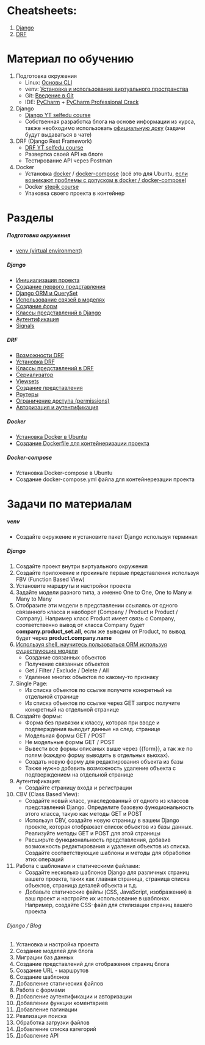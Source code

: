 
# Cheatsheets:
1. [Django](django/cheatsheet.md)
2. [DRF](drf/cheatsheet.md)

# Материал по обучению

1. Подготовка окружения 
	- Linux: [Основы CLI](https://ru.hexlet.io/courses/cli-basics)
	- venv: [Установка и использование виртуального пространства](https://github.com/dragunov-m/Django-Progress/blob/master/docs/1.%20%D0%9E%D1%81%D0%BD%D0%BE%D0%B2%D1%8B%20%D0%B4%D0%BB%D1%8F%20%D0%BD%D0%B0%D1%87%D0%B0%D0%BB%D0%B0%20%D1%80%D0%B0%D0%B1%D0%BE%D1%82%D1%8B%20%D1%81%20%D0%BF%D1%80%D0%BE%D0%B5%D0%BA%D1%82%D0%BE%D0%BC.md)
	- Git: [Введение в Git](https://ru.hexlet.io/courses/intro_to_git)
	- IDE: [PyCharm](https://www.jetbrains.com/pycharm/) + [PyCharm Professional Crack](https://blog.llinh9ra.ru/%D1%81%D0%BE%D1%84%D1%82/%D0%B0%D0%BA%D1%82%D0%B8%D0%B2%D0%B0%D1%86%D0%B8%D1%8F-phpstorm-webstorm-intellij-idea-%D0%B8-%D0%B4%D1%80%D1%83%D0%B3%D0%B8%D0%B5-%D0%BF%D1%80%D0%BE%D0%B4%D1%83%D0%BA%D1%82%D1%8B-jetbrains-%D0%B2/)
2. Django
	- [Django YT selfedu course](https://www.youtube.com/playlist?list=PLA0M1Bcd0w8xO_39zZll2u1lz_Q-Mwn1F) 
	- Собственная разработка блога на основе информации из курса, также необходимо использовать [официальную доку](https://docs.djangoproject.com/en/4.2/) (задачи будут выдаваться в чате)
3. DRF (Django Rest Framework)
	- [DRF YT selfedu course](https://www.youtube.com/playlist?list=PLA0M1Bcd0w8xZA3Kl1fYmOH_MfLpiYMRs)
	- Развертка своей API на блоге
	- Тестирование API через Postman
4. Docker
	- Установка [docker](https://docs.docker.com/engine/install/ubuntu/) / [docker-compose](https://docs.docker.com/compose/install/standalone/) (всё это для Ubuntu, [если возникают проблемы с допуском в docker / docker-compose](https://docs.docker.com/engine/install/linux-postinstall/))
	- Docker [stepik course](https://stepik.org/course/74010)
	- Упаковка своего проекта в контейнер

# Разделы

##### Подготовка окружения
- [venv (virtual environment)](Init/venv.md)

##### Django
- [Инициализация проекта](https://github.com/dragunov-m/p_edu/blob/main/Django/1.%20%D0%98%D0%BD%D0%B8%D1%86%D0%B8%D0%B0%D0%BB%D0%B8%D0%B7%D0%B0%D1%86%D0%B8%D1%8F%20%D0%BF%D1%80%D0%BE%D0%B5%D0%BA%D1%82%D0%B0.md)
- [Создание первого представления](https://github.com/dragunov-m/p_edu/blob/main/Django/2.%20%D0%A1%D0%BE%D0%B7%D0%B4%D0%B0%D0%BD%D0%B8%D0%B5%20%D0%BF%D0%B5%D1%80%D0%B2%D0%BE%D0%B3%D0%BE%20%D0%BF%D1%80%D0%B5%D0%B4%D1%81%D1%82%D0%B0%D0%B2%D0%BB%D0%B5%D0%BD%D0%B8%D1%8F.md)
- [Django ORM и QuerySet](https://github.com/dragunov-m/p_edu/blob/main/Django/3.%20Django%20ORM%20%D0%B8%20QuerySet.md)
- [Использование связей в моделях](https://github.com/dragunov-m/p_edu/blob/main/Django/4.%20%D0%98%D1%81%D0%BF%D0%BE%D0%BB%D1%8C%D0%B7%D0%BE%D0%B2%D0%B0%D0%BD%D0%B8%D0%B5%20%D1%81%D0%B2%D1%8F%D0%B7%D0%B5%D0%B9%20%D0%B2%20%D0%BC%D0%BE%D0%B4%D0%B5%D0%BB%D1%8F%D1%85.md)
- [Создание форм](https://github.com/dragunov-m/p_edu/blob/main/Django/5.%20%D0%A1%D0%BE%D0%B7%D0%B4%D0%B0%D0%BD%D0%B8%D0%B5%20%D1%84%D0%BE%D1%80%D0%BC.md)
- [Классы представлений в Django](https://github.com/dragunov-m/p_edu/blob/main/Django/6.%20%D0%9A%D0%BB%D0%B0%D1%81%D1%81%D1%8B%20%D0%BF%D1%80%D0%B5%D0%B4%D1%81%D1%82%D0%B0%D0%B2%D0%BB%D0%B5%D0%BD%D0%B8%D0%B9%20%D0%B2%20Django.md)
- [Аутентификация](https://github.com/dragunov-m/p_edu/blob/main/Django/7.%20%D0%90%D1%83%D1%82%D0%B5%D0%BD%D1%82%D0%B8%D1%84%D0%B8%D0%BA%D0%B0%D1%86%D0%B8%D1%8F.md)
- [Signals](https://github.com/dragunov-m/p_edu/blob/main/Django/8.%20Signals.md)

##### DRF
- [Возможности DRF](https://github.com/dragunov-m/p_edu/blob/main/DRF/1.%20%D0%92%D0%BE%D0%B7%D0%BC%D0%BE%D0%B6%D0%BD%D0%BE%D1%81%D1%82%D0%B8%20DRF.md)
- [Установка DRF](https://github.com/dragunov-m/p_edu/blob/main/DRF/2.%20%D0%A3%D1%81%D1%82%D0%B0%D0%BD%D0%BE%D0%B2%D0%BA%D0%B0%20DRF.md)
- [Классы представлений в DRF]()
- [Сериализатор]()
- [Viewsets]()
- [Создание представления]()
- [Роутеры]()
- [Ограничение доступа (permissions)]()
- [Авторизация и аутентификация]()

##### Docker
- [Установка Docker в Ubuntu]()
- [Создание Dockerfile для контейнеризации проекта]()

##### Docker-compose
- Установка Docker-compose в Ubuntu
- Создание docker-compose.yml файла для контейнерезации проекта
  

# Задачи по материалам

##### venv
- Создайте окружение и установите пакет Django используя терминал

##### Django
1. Создайте проект внутри виртуального окружения
2. Создайте приложение и прокиньте первые представления используя FBV (Function Based View)
3. Установите маршруты и настройки проекта
4. Задайте модели разного типа, а именно One to One, One to Many и Many to Many
5. Отобразите эти модели в представлении ссылаясь от одного связанного класса и наоборот (Company / Product и Product / Company). 
   Например класс Product имеет связь с Company, соответственно вывод от класса Company будет **company.product_set.all**, если же выводим от Product, то вывод будет через **product.company.name**
6. [Используя shell, научитесь пользоваться ORM используя существующие модели](https://github.com/dragunov-m/Django-Progress/blob/master/docs/4.%20Django%20ORM%20%D0%B8%20QuerySet.md)
	- Создание связанных объектов
	- Получение связанных объектов
	- Get / Filter / Exclude / Delete / All
	- Удаление многих объектов по какому-то признаку
7. Single Page:
	- Из списка объектов по ссылке получите конкретный на отдельной странице
	- Из списка объектов по ссылке через GET запрос получите конкретный на отдельной странице
8. Создайте формы:
	- Форма без привязки к классу, которая при вводе и подтверждения выводит данные на след. странице
	- Модельная формы GET / POST
	- Не модельные формы GET / POST
	- Вывести все формы описаных выше через {{form}}, а так же по полям (каждую форму выводить в отдельных вьюхах).
	- Создать новую форму для редактирования объекта из базы
	- Также нужно добавить возможность удаление объекта с подтверждением на отдельной странице
9. Аутентификация:
	- Создайте страницу входа и регистрации
10. CBV (Class Based View):
	- Создайте новый класс, унаследованный от одного из классов представлений Django. Определите базовую функциональность этого класса, такую как методы GET и POST
	- Используя CBV, создайте новую страницу в вашем Django проекте, которая отображает список объектов из базы данных. Реализуйте методы GET и POST для этой страницы
	- Расширьте функциональность представления, добавив возможность редактирования и удаления объектов из списка. Создайте соответствующие шаблоны и методы для обработки этих операций
11. Работа с шаблонами и статическими файлами:
	- Создайте несколько шаблонов Django для различных страниц вашего проекта, таких как главная страница, страница списка объектов, страница деталей объекта и т.д.
	- Добавьте статические файлы (CSS, JavaScript, изображения) в ваш проект и настройте их использование в шаблонах. Например, создайте CSS-файл для стилизации страниц вашего проекта

###### Django / Blog

1. Установка и настройка проекта
2. Создание моделей для блога
3. Миграции баз данных
4. Создание представлений для отображения страниц блога
5. Создание URL - маршрутов
6. Создание шаблонов
7. Добавление статических файлов
8. Работа с формами
9. Добавление аутентификации и авторизации
10. Добавлении функции коментариев
11. Добавление пагинации
12. Реализация поиска
13. Обработка загрузки файлов
14. Добавление списка категорий
15. Добавление API